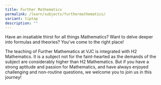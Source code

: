 ```yaml
---
title: Further Mathematics
permalink: /learn/subjects/furthermathematics/
variant: tiptap
description: ""
---
```

<p>Have an insatiable thirst for all things Mathematics? Want to delve deeper into formulas and theories? You've come to the right place!</p><p>The teaching of Further Mathematics at VJC is integrated with H2 Mathematics. It is a subject not for the faint-hearted as the demands of the subject are considerably higher than H2 Mathematics. But if you have a strong aptitude and passion for Mathematics, and have always enjoyed challenging and non-routine questions, we welcome you to join us in this journey!</p>